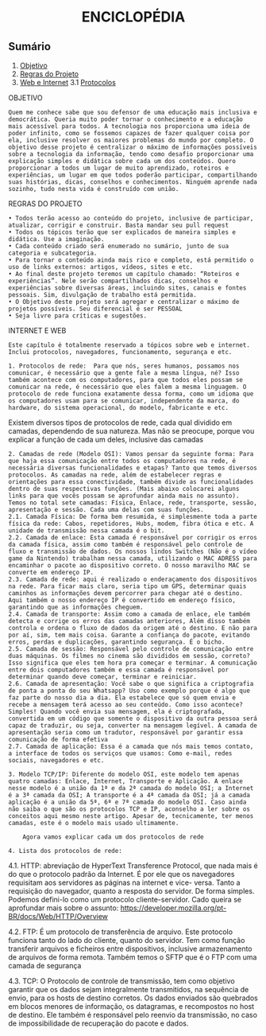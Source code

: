 <h1 align="center"> ENCICLOPÉDIA </h1>

## Sumário

1. [Objetivo](#Objetivo)
2. [Regras do Projeto](#Regras)
3. [Web e Internet](#Web)
   3.1 [Protocolos](#Protocolos)

OBJETIVO	

	Quem me conhece sabe que sou defensor de uma educação mais inclusiva e democrática. Queria muito poder tornar o conhecimento e a educação mais acessível para todos. A tecnologia nos proporciona uma ideia de poder infinito, como se fossemos capazes de fazer qualquer coisa por ela, inclusive resolver os maiores problemas do mundo por completo. O objetivo desse projeto é centralizar o máximo de informações possíveis sobre a tecnologia da informação, tendo como desafio proporcionar uma explicação simples e didática sobre cada um dos conteúdos. Quero proporcionar a todos um lugar de muito aprendizado, roteiros e experiências, um lugar em que todos poderão participar, compartilhando suas histórias, dicas, conselhos e conhecimentos. Ninguém aprende nada sozinho, tudo nesta vida é construído com união. 

REGRAS DO PROJETO

    • Todos terão acesso ao conteúdo do projeto, inclusive de participar, atualizar, corrigir e construir. Basta mandar seu pull request
    • Todos os tópicos terão que ser explicados de maneira simples e didática. Use a imaginação.
    • Cada conteúdo criado será enumerado no sumário, junto de sua categoria e subcategoria. 
    • Para tornar o conteúdo ainda mais rico e completo, está permitido o uso de links externos: artigos, vídeos, sites e etc. 
    • Ao final deste projeto teremos um capítulo chamado: “Roteiros e experiências”. Nele serão compartilhados dicas, conselhos e experiências sobre diversas áreas, incluindo sites, canais e fontes pessoais. Sim, divulgação de trabalho está permitida. 
    • O Objetivo deste projeto será agregar e centralizar o máximo de projetos possíveis. Seu diferencial é ser PESSOAL
    • Seja livre para críticas e sugestões. 


INTERNET E WEB

	Este capítulo é totalmente reservado a tópicos sobre web e internet. Inclui protocolos, navegadores, funcionamento, segurança e etc.

    1. Protocolos de rede:  Para que nós, seres humanos, possamos nos comunicar, é necessário que a gente fale a mesma língua, né? Isso também acontece com os computadores, para que todos eles possam se comunicar na rede, é necessário que eles falem a mesma linguagem. O protocolo de rede funciona exatamente dessa forma, como um idioma que os computadores usam para se comunicar, independente da marca, do hardware, do sistema operacional, do modelo, fabricante e etc. 
Existem diversos tipos de protocolos de rede, cada qual dividido em camadas, dependendo de sua natureza. Mas não se preocupe, porque vou explicar a função de cada um deles, inclusive das camadas

    2. Camadas de rede (Modelo OSI): Vamos pensar da seguinte forma: Para que haja essa comunicação entre todos os computadores na rede, é necessária diversas funcionalidades e etapas? Tanto que temos diversos protocolos. As camadas na rede, além de estabelecer regras e orientações para essa conectividade, também divide as funcionalidades dentro de suas respectivas funções. (Mais abaixo colocarei alguns links para que vocês possam se aprofundar ainda mais no assunto). Temos no total sete camadas: Física, Enlace, rede, transporte, sessão, apresentação e sessão. Cada uma delas com suas funções.
	2.1. Camada Física: De forma bem resumida, é simplesmente toda a parte física da rede: Cabos, repetidores, Hubs, modem, fibra ótica e etc. A unidade de transmissão nessa camada é o bit.
	2.2. Camada de enlace: Esta camada é responsável por corrigir os erros da camada física, assim como também é responsável pelo controle de fluxo e transmissão de dados. Os nossos lindos Switches (Não é o vídeo game da Nintendo) trabalham nessa camada, utilizando o MAC ADRESS para encaminhar o pacote ao dispositivo correto. O nosso maravilho MAC se converte em endereço IP.
	2.3. Camada de rede: aqui é realizado o enderaçamento dos dispositivos na rede. Para ficar mais claro, seria tipo um GPS, determinar quais caminhos as informações devem percorrer para chegar até o destino. Aqui também o nosso endereço IP é convertido em endereço físico, garantindo que as informações cheguem. 
	2.4. Camada de transporte: Assim como a camada de enlace, ele também detecta e corrige os erros das camadas anteriores, Além disso também controla e ordena o fluxo de dados da origem até o destino. E não para por aí, sim, tem mais coisa. Garante a confiança do pacote, evitando erros, perdas e duplicações, garantindo segurança. É o bicho. 
	2.5. Camada de sessão: Responsável pelo controle de comunicação entre duas máquinas. Os filmes no cinema são divididos em sessão, correto? Isso significa que eles tem hora pra começar e terminar. A comunicação entre dois computadores também e essa camada é responsável por determinar quando deve começar, terminar e reiniciar.
	2.6. Camada de apresentação: Você sabe o que significa a criptografia de ponta a ponta do seu Whatsapp? Uso como exemplo porque é algo que faz parte do nosso dia a dia. Ela estabelece que só quem envia e recebe a mensagem terá acesso ao seu conteúdo. Como isso acontece? Simples! Quando você envia sua mensagem, ela é criptografada, convertida em um código que somente o dispositivo da outra pessoa será capaz de traduzir, ou seja, converter na mensagem legível. A camada de apresentação seria como um tradutor, responsável por garantir essa comunicação de forma efetiva
	2.7. Camada de aplicação: Essa é a camada que nós mais temos contato, a interface de todos os serviços que usamos: Como e-mail, redes sociais, navegadores e etc. 

    3. Modelo TCP/IP: Diferente do modelo OSI, este modelo tem apenas quatro camadas: Enlace, Internet, Transporte e Aplicação. A enlace nesse modelo é a união da 1ª e da 2ª camada do modelo OSI; a Internet é a 3ª camada da OSI; A transporte é a 4ª camada da OSI; já a camada aplicação é a união da 5ª, 6ª e 7ª camada do modelo OSI. Caso ainda não saiba o que são os protocolos TCP e IP, aconselho a ler sobre os conceitos aqui mesmo neste artigo. Apesar de, tecnicamente, ter menos camadas, este é o modelo mais usado ultimamente. 

		Agora vamos explicar cada um dos protocolos de rede

    4. Lista dos protocolos de rede: 

4.1. HTTP:  abreviação de HyperText Transference Protocol, que nada mais é do que o protocolo padrão da Internet. É por ele que os navegadores requisitam aos servidores as páginas na internet e vice- versa. Tanto a requisição do navegador, quanto a resposta do servidor. De forma simples. Podemos defini-lo como um protocolo cliente-servidor. Cado queira se aprofundar mais sobre o assunto: https://developer.mozilla.org/pt-BR/docs/Web/HTTP/Overview

4.2. FTP: É um protocolo de transferência de arquivo. Este protocolo funciona tanto do lado do cliente, quanto do servidor. Tem como função transferir arquivos e ficheiros entre dispositivos, inclusive armazenamento de arquivos de forma remota. Também temos o SFTP que é o FTP com uma camada de segurança

4.3. TCP:  O Protocolo de controle de transmissão, tem como objetivo garantir que os dados sejam integralmente transmitidos, na sequência de envio, para os hosts de destino corretos. Os dados enviados são quebrados em blocos menores de informação, os datagramas, e recompostos no host de destino. Ele também é responsável pelo reenvio da transmissão, no caso de impossibilidade de recuperação do pacote e dados.
  



